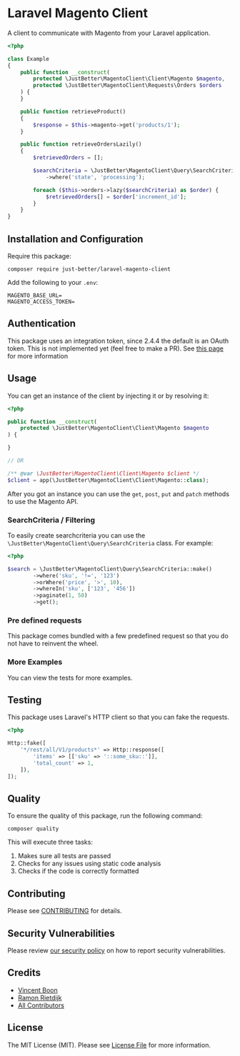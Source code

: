 # Laravel Magento Client

A client to communicate with Magento from your Laravel application.

```php
<?php

class Example
{
    public function __construct(
        protected \JustBetter\MagentoClient\Client\Magento $magento,
        protected \JustBetter\MagentoClient\Requests\Orders $orders
    ) {
    }

    public function retrieveProduct()
    {
        $response = $this->magento->get('products/1');
    }

    public function retrieveOrdersLazily()
    {
        $retrievedOrders = [];

        $searchCriteria = \JustBetter\MagentoClient\Query\SearchCriteria::make()
            ->where('state', 'processing');

        foreach ($this->orders->lazy($searchCriteria) as $order) {
            $retrievedOrders[] = $order['increment_id'];
        }
    }
}

```

## Installation and Configuration

Require this package:

```shell
composer require just-better/laravel-magento-client
```

Add the following to your `.env`:

```.dotenv
MAGENTO_BASE_URL=
MAGENTO_ACCESS_TOKEN=
```

## Authentication

This package uses an integration token, since 2.4.4 the default is an OAuth token. This is not implemented yet (feel
free to make a PR).
See [this page](https://developer.adobe.com/commerce/webapi/get-started/authentication/gs-authentication-token) for more
information

## Usage

You can get an instance of the client by injecting it or by resolving it:

```php
<?php

public function __construct(
    protected \JustBetter\MagentoClient\Client\Magento $magento
) {

}

// OR

/** @var \JustBetter\MagentoClient\Client\Magento $client */
$client = app(\JustBetter\MagentoClient\Client\Magento::class);
```

After you got an instance you can use the `get`, `post`, `put` and `patch` methods to use the Magento API.

### SearchCriteria / Filtering

To easily create searchcriteria you can use the `\JustBetter\MagentoClient\Query\SearchCriteria` class.
For example:

```php
<?php

$search = \JustBetter\MagentoClient\Query\SearchCriteria::make()
        ->where('sku', '!=', '123')
        ->orWhere('price', '>', 10),
        ->whereIn('sku', ['123', '456'])
        ->paginate(1, 50)
        ->get();
```

### Pre defined requests

This package comes bundled with a few predefined request so that you do not have to reinvent the wheel.

### More Examples

You can view the tests for more examples.

## Testing

This package uses Laravel's HTTP client so that you can fake the requests.

```php
<?php

Http::fake([
    '*/rest/all/V1/products*' => Http::response([
        'items' => [['sku' => '::some_sku::']],
        'total_count' => 1,
    ]),
]);
```

## Quality

To ensure the quality of this package, run the following command:

```shell
composer quality
```

This will execute three tasks:

1. Makes sure all tests are passed
2. Checks for any issues using static code analysis
3. Checks if the code is correctly formatted

## Contributing

Please see [CONTRIBUTING](.github/CONTRIBUTING.md) for details.

## Security Vulnerabilities

Please review [our security policy](../../security/policy) on how to report security vulnerabilities.

## Credits

- [Vincent Boon](https://github.com/VincentBean)
- [Ramon Rietdijk](https://github.com/ramonrietdijk)
- [All Contributors](../../contributors)

## License

The MIT License (MIT). Please see [License File](LICENSE) for more information.
